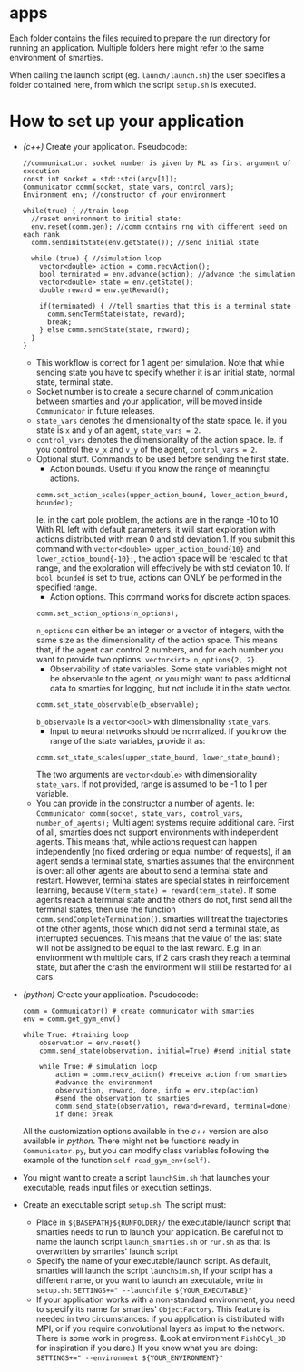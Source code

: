 # apps

Each folder contains the files required to prepare the run directory for running an application. Multiple folders here might refer to the same environment of smarties.

When calling the launch script (eg. `launch/launch.sh`) the user specifies a folder contained here, from which the script `setup.sh` is executed.



# How to set up your application

* *(c++)* Create your application. Pseudocode:
    ```
    //communication: socket number is given by RL as first argument of execution
    const int socket = std::stoi(argv[1]);
    Communicator comm(socket, state_vars, control_vars);
    Environment env; //constructor of your environment

    while(true) { //train loop
      //reset environment to initial state:
      env.reset(comm.gen); //comm contains rng with different seed on each rank
      comm.sendInitState(env.getState()); //send initial state

      while (true) { //simulation loop
        vector<double> action = comm.recvAction();        
        bool terminated = env.advance(action); //advance the simulation
        vector<double> state = env.getState();
        double reward = env.getReward();

        if(terminated) { //tell smarties that this is a terminal state
          comm.sendTermState(state, reward);
          break;
        } else comm.sendState(state, reward);
      }
    }
    ```
    - This workflow is correct for 1 agent per simulation. Note that while sending state you have to specify whether it is an initial state, normal state, terminal state.
    - Socket number is to create a secure channel of communication between smarties and your application, will be moved inside `Communicator` in future releases.
    - `state_vars` denotes the dimensionality of the state space. Ie. if you state is `x` and `y` of an agent, `state_vars = 2`.
    - `control_vars` denotes the dimensionality of the action space. Ie. if you control the `v_x` and `v_y` of the agent, `control_vars = 2`.
    - Optional stuff. Commands to be used before sending the first state.
        * Action bounds. Useful if you know the range of meaningful actions.
        ```
        comm.set_action_scales(upper_action_bound, lower_action_bound, bounded);
        ```
        Ie. in the cart pole problem, the actions are in the range -10 to 10. With RL left with default parameters, it will start exploration with actions distributed with mean 0 and std deviation 1. If you submit this command with `vector<double> upper_action_bound{10}` and `lower_action_bound{-10};`, the action space will be rescaled to that range, and the exploration will effectively be with std deviation 10.
        If `bool bounded` is set to true, actions can ONLY be performed in the specified range.
        * Action options. This command works for discrete action spaces.
        ```
        comm.set_action_options(n_options);
        ```
        `n_options` can either be an integer or a vector of integers, with the same size as the dimensionality of the action space. This means that, if the agent can control 2 numbers, and for each number you want to provide two options: `vector<int> n_options{2, 2}`.
        * Observability of state variables. Some state variables might not be observable to the agent, or you might want to pass additional data to smarties for logging, but not include it in the state vector.
        ```
        comm.set_state_observable(b_observable);
        ```
        `b_observable` is a `vector<bool>` with dimensionality `state_vars`.
        * Input to neural networks should be normalized. If you know the range of the state variables, provide it as:
        ```
        comm.set_state_scales(upper_state_bound, lower_state_bound);
        ```
        The two arguments are `vector<double>` with dimensionality `state_vars`. If not provided, range is assumed to be -1 to 1 per variable.
    - You can provide in the constructor a number of agents. Ie:
      `Communicator comm(socket, state_vars, control_vars, number_of_agents);`
      Multi agent systems require additional care. First of all, smarties does not support environments with independent agents. This means that, while actions request can happen independently (no fixed ordering or equal number of requests), if an agent sends a terminal state, smarties assumes that the environment is over: all other agents are about to send a terminal state and restart. However, terminal states are special states in reinforcement learning, because `V(term_state) = reward(term_state)`. If some agents reach a terminal state and the others do not, first send all the terminal states, then use the function `comm.sendCompleteTermination()`. smarties will treat the trajectories of the other agents, those which did not send a terminal state, as interrupted sequences. This means that the value of the last state will not be assigned to be equal to the last reward. E.g: in an environment with multiple cars, if 2 cars crash they reach a terminal state, but after the crash the environment will still be restarted for all cars.

* *(python)* Create your application. Pseudocode:
    ```
    comm = Communicator() # create communicator with smarties
    env = comm.get_gym_env()

    while True: #training loop
        observation = env.reset()
        comm.send_state(observation, initial=True) #send initial state

        while True: # simulation loop
            action = comm.recv_action() #receive action from smarties
            #advance the environment
            observation, reward, done, info = env.step(action)
            #send the observation to smarties
            comm.send_state(observation, reward=reward, terminal=done)
            if done: break
    ```
    All the customization options available in the *c++* version are also available in *python*. There might not be functions ready in `Communicator.py`, but you can modify class variables following the example of the function `self read_gym_env(self)`.

* You might want to create a script `launchSim.sh` that launches your executable, reads input files or execution settings.

* Create an executable script `setup.sh`. The script must:
    - Place in `${BASEPATH}${RUNFOLDER}/`  the executable/launch script that smarties needs to run to launch your application. Be careful not to name the launch script `launch_smarties.sh` or `run.sh` as that is overwritten by smarties' launch script
    - Specify the name of your executable/launch script. As default, smarties will launch the script `launchSim.sh`, if your script has a different name, or you want to launch an executable, write in `setup.sh`:
        `SETTINGS+=" --launchfile ${YOUR_EXECUTABLE}"`
    - If your application works with a non-standard environment, you need to specify its name for smarties' `ObjectFactory`. This feature is needed in two circumstances: if you application is distributed with MPI, or if you require convolutional layers as imput to the network. There is some work in progress. (Look at environment `FishDCyl_3D` for inspiration if you dare.) If you know what you are doing:
        `SETTINGS+=" --environment ${YOUR_ENVIRONMENT}"`
